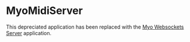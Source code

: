 # MyoMidiServer

This depreciated application has been replaced with the [Myo Websockets Server](https://github.com/dougsko/MyoWsServer) application.

